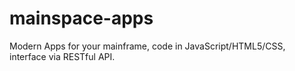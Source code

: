 # mainspace-apps
Modern Apps for your mainframe, code in JavaScript/HTML5/CSS, interface via RESTful API.
